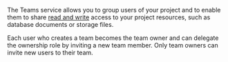 
The Teams service allows you to group users of your project and to enable them to share [read and write](/docs/permissions) access to your project resources, such as database documents or storage files.

Each user who creates a team becomes the team owner and can delegate the ownership role by inviting a new team member. Only team owners can invite new users to their team.
